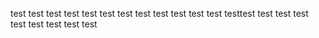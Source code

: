 test test
test test
test test
test test 
test test
test test
testtest
test test
test
test test test test test